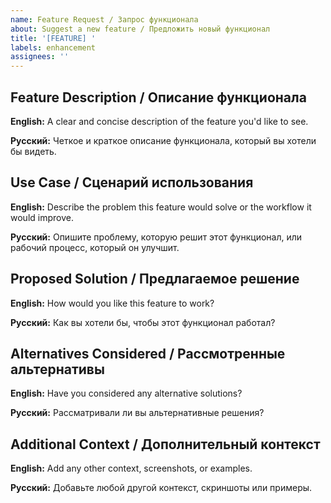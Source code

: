 ```yaml
---
name: Feature Request / Запрос функционала
about: Suggest a new feature / Предложить новый функционал
title: '[FEATURE] '
labels: enhancement
assignees: ''
---
```


## Feature Description / Описание функционала

**English:**
A clear and concise description of the feature you'd like to see.

**Русский:**
Четкое и краткое описание функционала, который вы хотели бы видеть.

## Use Case / Сценарий использования

**English:**
Describe the problem this feature would solve or the workflow it would improve.

**Русский:**
Опишите проблему, которую решит этот функционал, или рабочий процесс, который он улучшит.

## Proposed Solution / Предлагаемое решение

**English:**
How would you like this feature to work?

**Русский:**
Как вы хотели бы, чтобы этот функционал работал?

## Alternatives Considered / Рассмотренные альтернативы

**English:**
Have you considered any alternative solutions?

**Русский:**
Рассматривали ли вы альтернативные решения?

## Additional Context / Дополнительный контекст

**English:**
Add any other context, screenshots, or examples.

**Русский:**
Добавьте любой другой контекст, скриншоты или примеры.

